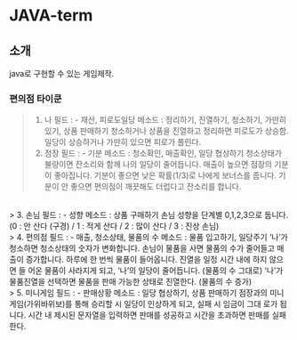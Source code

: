 # JAVA-term
## 소개

  java로 구현할 수 있는 게임제작.
  
### 편의점 타이쿤

> 1. 나 필드 : 
     - 재산, 피로도일당 메소드 : 정리하기, 진열하기, 청소하기, 가만히 있기, 상품 판매하기 청소하거나 상품을 진열하고 정리하면 피로도가 상승함. 일당이 상승하거나 가만히 있으면 피로가 풀린다.
     <br/>
> 2. 점장 필드 : 
     - 기분 메소드 : 청소확인, 매출확인, 일당 협상하기 청소상태가 불량이면 잔소리와 함께 나의 일당이 줄어듭니다. 매출이 높으면 점장의 기분이 좋아집니다. 기분이 좋으면 낮은 확률(1/3)로 나에게 보너스를 줍니다. 기분이 안 좋으면 편의점이 깨끗해도 더럽다고 잔소리를 합니다.
<br/>
> 3. 손님 필드 : 
     - 성향 메소드 : 상품 구매하기 손님 성향을 단계별 0,1,2,3으로 둡니다. (0 : 안 산다 (구경) / 1 : 적게 산다 / 2 : 많이 산다 / 3 : 진상 손님)
<br/>
> 4. 편의점 필드 : 
     - 매출, 청소상태, 물품의 수 메소드 : 물품 입고하기, 일당주기 ‘나’가 청소하면 청소상태의 숫자가 변화합니다. 손님이 물품을 사면 물품의 수가 줄어들고 매 출이 증가합니다. 하루에 한 번씩 물품이 들어옵니다. 진열을 일정 시간 내에 하지 않으면 들 어온 물품이 사라지게 되고, ‘나’의 일당이 줄어듭니다. (물품의 수 그대로) ‘나’가 물품진열을 선택하면 물품을 판매 가능한 상태로 진열한다. (물품의 수 증가)
<br/>
> 5. 미니게임 필드 : 
     - 판매상황 메소드 : 일당 협상하기, 상품 판매하기 점장과의 미니게임(가위바위보)를 통해 승리할 시 일당이 인상하게 되고, 실패 시 임금이 그대 로가 됩니다. 시간 내 제시된 문자열을 입력하면 판매를 성공하고 시간을 초과하면 판매를 실패한다.

 
